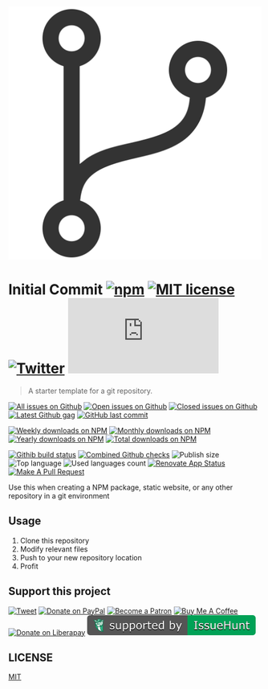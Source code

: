 <img src="https://raw.githubusercontent.com/scriptex/initial-commit/master/initial-commit.svg" alt="Initial commit Logo" />

# Initial Commit [![npm][npm-version-img]][npm-version-url] [![MIT license][license-img]][license-url] [![Twitter][twitter-img]][twitter-url] [![Analytics][analytics-img]][analytics-url]

> A starter template for a git repository.

[![All issues on Github][github-issues-img]][github-issues-url]
[![Open issues on Github][github-open-issues-img]][github-open-issues-url]
[![Closed issues on Github][github-closed-issues-img]][github-closed-issues-url]
[![Latest Github gag][github-tag-img]][github-tag-url]
[![GitHub last commit][last-commit-img]][last-commit-url]

[![Weekly downloads on NPM][npm-downloads-weekly-img]][npm-url]
[![Monthly downloads on NPM][npm-downloads-monthly-img]][npm-url]
[![Yearly downloads on NPM][npm-downloads-yearly-img]][npm-url]
[![Total downloads on NPM][npm-downloads-total-img]][npm-url]

[![Githib build status][github-status-img]][github-status-url]
[![Combined Github checks][github-checks-img]][github-checks-url]
![Publish size][publish-size-img]
![Top language][github-top-language-img]
![Used languages count][github-languages-img]
[![Renovate App Status][renovateapp-img]][renovateapp-url]
[![Make A Pull Request][prs-welcome-img]][prs-welcome-url]

Use this when creating a NPM package, static website, or any other repository in a git environment

## Usage

1. Clone this repository
2. Modify relevant files
3. Push to your new repository location
4. Profit

## Support this project

[![Tweet][tweet-img]][tweet-url]
[![Donate on PayPal][paypal-img]][paypal-url]
[![Become a Patron][patreon-img]][patreon-url]
[![Buy Me A Coffee][ko-fi-img]][ko-fi-url]
[![Donate on Liberapay][liberapay-img]][liberapay-url]
[![Donate on Issuehunt][issuehunt-img]][issuehunt-url]

## LICENSE

[MIT][license-url]

[npm-version-img]: https://badgen.net/npm/v/webpack-mpa?icon=npm
[npm-version-url]: https://www.npmjs.com/package/webpack-mpa
[license-img]: https://badgen.net/npm/license/webpack-mpa
[license-url]: https://github.com/scriptex/webpack-mpa/blob/master/LICENSE
[twitter-url]: https://twitter.com/scriptexbg
[twitter-img]: https://badgen.net/twitter/follow/scriptexbg?icon=twitter&color=1da1f2&cache=300
[github-tag-img]: https://badgen.net/github/tag/scriptex/webpack-mpa?icon=github
[github-tag-url]: https://github.com/scriptex/webpack-mpa/releases/latest
[github-checks-img]: https://badgen.net/github/checks/scriptex/webpack-mpa?icon=github
[github-checks-url]: https://github.com/scriptex/webpack-mpa
[github-issues-img]: https://badgen.net/github/issues/scriptex/webpack-mpa?icon=github
[github-issues-url]: https://github.com/scriptex/webpack-mpa/issues
[github-open-issues-img]: https://badgen.net/github/open-issues/scriptex/webpack-mpa?icon=github
[github-open-issues-url]: https://github.com/scriptex/webpack-mpa/issues?q=is%3Aopen+is%3Aissue
[github-closed-issues-img]: https://badgen.net/github/closed-issues/scriptex/webpack-mpa?icon=github
[github-closed-issues-url]: https://github.com/scriptex/webpack-mpa/issues?q=is%3Aissue+is%3Aclosed
[last-commit-img]: https://badgen.net/github/last-commit/scriptex/webpack-mpa?icon=github
[last-commit-url]: https://github.com/scriptex/webpack-mpa/commits/master
[analytics-img]: https://ga-beacon.appspot.com/UA-83446952-1/github.com/scriptex/webpack-mpa/README.md
[analytics-url]: https://github.com/scriptex/webpack-mpa/
[npm-downloads-weekly-img]: https://badgen.net/npm/dw/webpack-mpa?icon=npm
[npm-downloads-monthly-img]: https://badgen.net/npm/dm/webpack-mpa?icon=npm
[npm-downloads-yearly-img]: https://badgen.net/npm/dy/webpack-mpa?icon=npm
[npm-downloads-total-img]: https://badgen.net/npm/dt/webpack-mpa?icon=npm
[npm-url]: https://www.npmjs.com/package/webpack-mpa
[tweet-img]: https://img.shields.io/badge/Tweet-Share_this_repository-blue.svg?style=flat-square&logo=twitter&color=38A1F3
[tweet-url]: https://twitter.com/intent/tweet?text=Checkout%20this%20awesome%20software%20project%3A&url=https%3A%2F%2Fgithub.com%2Fscriptex%2Fwebpack-mpa&via=scriptexbg&hashtags=software%2Cgithub%2Ccode%2Cawesome
[paypal-img]: https://img.shields.io/badge/Donate-Support_me_on_PayPal-blue.svg?style=flat-square&logo=paypal&color=222d65
[paypal-url]: https://www.paypal.me/scriptex
[patreon-img]: https://img.shields.io/badge/Become_Patron-Support_me_on_Patreon-blue.svg?style=flat-square&logo=patreon&color=e64413
[patreon-url]: https://www.patreon.com/atanas
[ko-fi-img]: https://img.shields.io/badge/Donate-Buy%20me%20a%20coffee-yellow.svg?logo=ko-fi
[ko-fi-url]: https://ko-fi.com/scriptex
[liberapay-img]: https://img.shields.io/liberapay/receives/scriptex.svg?logo=liberapay
[liberapay-url]: https://liberapay.com/scriptex
[issuehunt-img]: https://raw.githubusercontent.com/BoostIO/issuehunt-materials/master/v1/issuehunt-shield-v1.svg
[issuehunt-url]: https://issuehunt.io/r/scriptex/webpack-mpa
[publish-size-img]: https://badgen.net/packagephobia/publish/webpack-mpa
[renovateapp-img]: https://badgen.net/badge/renovate/enabled/green?cache=300
[renovateapp-url]: https://renovatebot.com
[prs-welcome-img]: https://badgen.net/badge/PRs/welcome/green?cache=300
[prs-welcome-url]: https://github.com/scriptex/webpack-mpa/pulls
[github-status-img]: https://badgen.net/github/status/scriptex/webpack-mpa?icon=github
[github-status-url]: https://github.com/scriptex/webpack-mpa/actions/workflows/build.yml
[github-languages-img]: https://img.shields.io/github/languages/count/scriptex/webpack-mpa
[github-top-language-img]: https://img.shields.io/github/languages/top/scriptex/webpack-mpa
